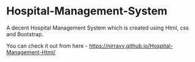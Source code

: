 # Hospital-Management-System

A decent Hospital Management System which is created using Html, css and Bootstrap.

You can check it out from here - https://nirravv.github.io/Hospital-Management-Html/
